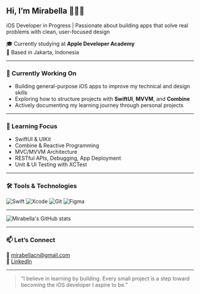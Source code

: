 ## Hi, I’m Mirabella 👩🏻‍💻  

iOS Developer in Progress | Passionate about building apps that solve real problems with clean, user-focused design

🎓 Currently studying at **Apple Developer Academy**  
📍 Based in Jakarta, Indonesia  

---

### 🚧 Currently Working On
- Building general-purpose iOS apps to improve my technical and design skills  
- Exploring how to structure projects with **SwiftUI**, **MVVM**, and **Combine**  
- Actively documenting my learning journey through personal projects  

---

### 🌱 Learning Focus
- SwiftUI & UIKit  
- Combine & Reactive Programming  
- MVC/MVVM Architecture  
- RESTful APIs, Debugging, App Deployment  
- Unit & UI Testing with XCTest  

---

### 🛠️ Tools & Technologies
![Swift](https://img.shields.io/badge/-Swift-orange?logo=swift&logoColor=white)
![Xcode](https://img.shields.io/badge/-Xcode-1575F9?logo=xcode&logoColor=white)
![Git](https://img.shields.io/badge/-Git-F05032?logo=git&logoColor=white)
![Figma](https://img.shields.io/badge/-Figma-black?logo=figma&logoColor=white)

---

![Mirabella's GitHub stats](https://github-readme-stats.vercel.app/api?username=mirabellachn&show_icons=true&theme=swift)

---

### 📫 Let’s Connect
📧 mirabellacn@gmail.com  
🔗 [LinkedIn](https://www.linkedin.com/in/mirabellacn/)

---

> “I believe in learning by building. Every small project is a step toward becoming the iOS developer I aspire to be.”
